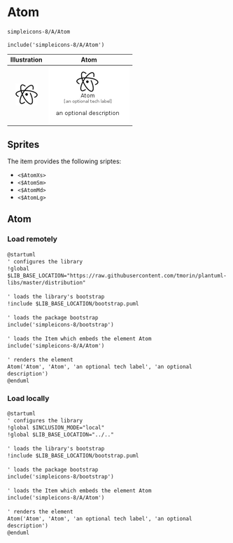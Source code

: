 # Atom


```text
simpleicons-8/A/Atom
```

```text
include('simpleicons-8/A/Atom')
```



| Illustration | Atom |
| :---: | :---: |
| ![illustration for Illustration](../../simpleicons-8/A/Atom.png) | ![illustration for Atom](../../simpleicons-8/A/Atom.Local.png) |



## Sprites
The item provides the following sriptes:

- `<$AtomXs>`
- `<$AtomSm>`
- `<$AtomMd>`
- `<$AtomLg>`





## Atom

### Load remotely
```plantuml
@startuml
' configures the library
!global $LIB_BASE_LOCATION="https://raw.githubusercontent.com/tmorin/plantuml-libs/master/distribution"

' loads the library's bootstrap
!include $LIB_BASE_LOCATION/bootstrap.puml

' loads the package bootstrap
include('simpleicons-8/bootstrap')

' loads the Item which embeds the element Atom
include('simpleicons-8/A/Atom')

' renders the element
Atom('Atom', 'Atom', 'an optional tech label', 'an optional description')
@enduml
```

### Load locally
```plantuml
@startuml
' configures the library
!global $INCLUSION_MODE="local"
!global $LIB_BASE_LOCATION="../.."

' loads the library's bootstrap
!include $LIB_BASE_LOCATION/bootstrap.puml

' loads the package bootstrap
include('simpleicons-8/bootstrap')

' loads the Item which embeds the element Atom
include('simpleicons-8/A/Atom')

' renders the element
Atom('Atom', 'Atom', 'an optional tech label', 'an optional description')
@enduml
```

